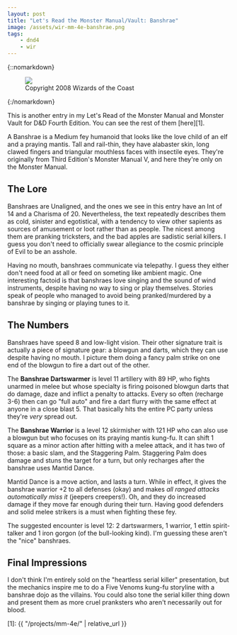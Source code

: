 ```yaml
---
layout: post
title: "Let's Read the Monster Manual/Vault: Banshrae"
image: /assets/wir-mm-4e-banshrae.png
tags:
    - dnd4
    - wir
---
```


{::nomarkdown}
<figure class="center">
  <img src="{{ "/assets/wir-mm-4e-banshrae.png" | absolute_url }}"/>
  <figcaption>
    Copyright 2008 Wizards of the Coast
  </figcaption>
</figure>
{:/nomarkdown}

This is another entry in my Let's Read of the Monster Manual and Monster Vault
for D&D Fourth Edition. You can see the rest of them [here][1].

A Banshrae is a Medium fey humanoid that looks like the love child of an elf and
a praying mantis. Tall and rail-thin, they have alabaster skin, long clawed
fingers and triangular mouthless faces with insectile eyes. They're originally
from Third Edition's Monster Manual V, and here they're only on the Monster
Manual.

## The Lore

Banshraes are Unaligned, and the ones we see in this entry have an Int of 14 and
a Charisma of 20. Nevertheless, the text repeatedly describes them as cold,
sinister and egotistical, with a tendency to view other sapients as sources of
amusement or loot rather than as people. The nicest among them are pranking
tricksters, and the bad apples are sadistic serial killers. I guess you don't
need to officially swear allegiance to the cosmic principle of Evil to be an
asshole.

Having no mouth, banshraes communicate via telepathy. I guess they either don't
need food at all or feed on someting like ambient magic. One interesting factoid
is that banshraes love singing and the sound of wind instruments, despite having
no way to sing or play themselves. Stories speak of people who managed to avoid
being pranked/murdered by a banshrae by singing or playing tunes to it.

## The Numbers

Banshraes have speed 8 and low-light vision. Their other signature trait is
actually a piece of signature gear: a blowgun and darts, which they can use
despite having no mouth. I picture them doing a fancy palm strike on one end of
the blowgun to fire a dart out of the other.

The **Banshrae Dartswarmer** is level 11 artillery with 89 HP, who fights
unarmed in melee but whose specialty is firing poisoned blowgun darts that do
damage, daze and inflict a penalty to attacks. Every so often (recharge 3-6)
then can go "full auto" and fire a dart flurry with the same effect at anyone in
a close blast 5. That basically hits the entire PC party unless they're _very_
spread out.

The **Banshrae Warrior** is a level 12 skirmisher with 121 HP who can also use a
blowgun but who focuses on its praying mantis kung-fu. It can shift 1 square as
a minor action after hitting with a melee attack, and it has two of those: a
basic slam, and the Staggering Palm. Staggering Palm does damage and stuns the
target for a turn, but only recharges after the banshrae uses Mantid Dance.

Mantid Dance is a move action, and lasts a turn. While in effect, it gives the
banshrae warrior +2 to all defenses (okay) and makes _all ranged attacks
automatically miss it_ (jeepers creepers!). Oh, and they do increased damage if
they move far enough during their turn. Having good defenders and solid melee
strikers is a must when fighting these fey.

The suggested encounter is level 12: 2 dartswarmers, 1 warrior, 1 ettin
spirit-talker and 1 iron gorgon (of the bull-looking kind). I'm guessing these
aren't the "nice" banshraes.

## Final Impressions

I don't think I'm entirely sold on the "heartless serial killer" presentation,
but the mechanics inspire me to do a Five Venoms kung-fu storyline with a
banshrae dojo as the villains. You could also tone the serial killer thing down
and present them as more cruel pranksters who aren't necessarily out for blood.

[1]: {{ "/projects/mm-4e/" | relative_url }}
